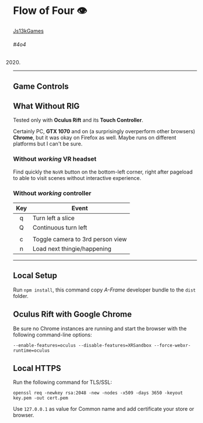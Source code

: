 # Flow of Four :eye:

[Js13kGames](https://js13kgames.com/)

###### #4o4

2020.

---

## Game Controls

## What Without RIG

Tested only with **Oculus Rift** and its **Touch Controller**.

Certainly PC, **GTX 1070** and on (a surprisingly overperform other browsers) **Chrome**, but it was okay on Firefox as well. Maybe runs on different platforms but I can't be sure.

### Without _working_ VR headset

Find quickly the `NoVR` button on the bottom-left corner, right after pageload to able to visit scenes without interactive experience.

### Without _working_ controller

| Key | Event                            |
| :-: | -------------------------------- |
|  q  | Turn left a slice                |
|  Q  | Continuous turn left             |
|     |
|  c  | Toggle camera to 3rd person view |
|  n  | Load next thingie/happening      |

---

## Local Setup

Run `npm install`, this command copy _A-Frame_ developer bundle to the `dist` folder.

## Oculus Rift with Google Chrome

Be sure no Chrome instances are running and start the browser with the following command-line options:

```
--enable-features=oculus --disable-features=XRSandbox --force-webxr-runtime=oculus
```

## Local HTTPS

Run the following command for TLS/SSL:

```
openssl req -newkey rsa:2048 -new -nodes -x509 -days 3650 -keyout key.pem -out cert.pem
```

Use `127.0.0.1` as value for Common name and add certificate your store or browser.
